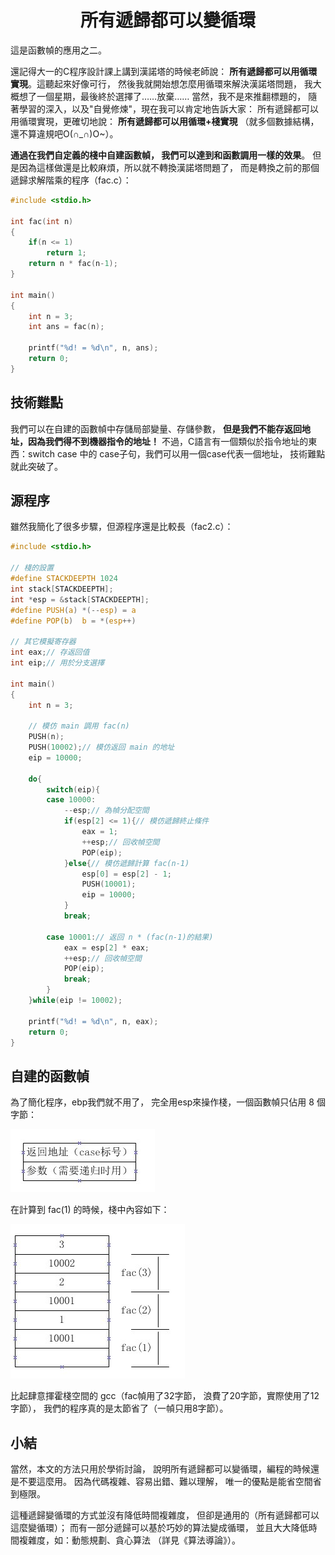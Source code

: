 <a name="top"></a>

<h1 align="center">所有遞歸都可以變循環
</h1>

這是函數幀的應用之二。

還記得大一的C程序設計課上講到漢諾塔的時候老師說：
<b>所有遞歸都可以用循環實現</b>。這聽起來好像可行，
然後我就開始想怎麼用循環來解決漢諾塔問題，
我大概想了一個星期，最後終於選擇了……放棄……
當然，我不是來推翻標題的，
隨著學習的深入，以及"自覺修煉"，現在我可以肯定地告訴大家：
所有遞歸都可以用循環實現，更確切地說：
<b>所有遞歸都可以用循環+棧實現</b>
（就多個數據結構，還不算違規吧O(∩_∩)O~）。

<b>通過在我們自定義的棧中自建函數幀，
我們可以達到和函數調用一樣的效果</b>。
但是因為這樣做還是比較麻煩，所以就不轉換漢諾塔問題了，
而是轉換之前的那個遞歸求解階乘的程序（fac.c）：

```c
#include <stdio.h>

int fac(int n)
{
	if(n <= 1)
		return 1;
	return n * fac(n-1);
}

int main()
{
	int n = 3;
	int ans = fac(n);

	printf("%d! = %d\n", n, ans);
	return 0;
}
```

## 技術難點

我們可以在自建的函數幀中存儲局部變量、存儲參數，
<b>但是我們不能存返回地址，因為我們得不到機器指令的地址！</b>
不過，C語言有一個類似於指令地址的東西：switch case
中的 case子句，我們可以用一個case代表一個地址，
技術難點就此突破了。

## 源程序

雖然我簡化了很多步驟，但源程序還是比較長（fac2.c）：

```c
#include <stdio.h>

// 棧的設置
#define STACKDEEPTH	1024
int stack[STACKDEEPTH];
int *esp = &stack[STACKDEEPTH];
#define PUSH(a)	*(--esp) = a
#define POP(b)	b = *(esp++)

// 其它模擬寄存器
int eax;// 存返回值
int eip;// 用於分支選擇

int main()
{
	int n = 3;

	// 模仿 main 調用 fac(n)
	PUSH(n);
	PUSH(10002);// 模仿返回 main 的地址
	eip = 10000;

	do{
		switch(eip){
		case 10000:
			--esp;// 為幀分配空間
			if(esp[2] <= 1){// 模仿遞歸終止條件
				eax = 1;
				++esp;// 回收幀空間
				POP(eip);
			}else{// 模仿遞歸計算 fac(n-1)
				esp[0] = esp[2] - 1;
				PUSH(10001);
				eip = 10000;
			}
			break;

		case 10001:// 返回 n * (fac(n-1)的結果)
			eax = esp[2] * eax;
			++esp;// 回收幀空間
			POP(eip);
			break;
		}
	}while(eip != 10002);

	printf("%d! = %d\n", n, eax);
	return 0;
}
```

## 自建的函數幀

為了簡化程序，ebp我們就不用了，
完全用esp來操作棧，一個函數幀只佔用 8 個字節：

![recur1](images/original_OJ3e_0ad000003200125b.jpg)

在計算到 fac(1) 的時候，棧中內容如下：

![recur2](images/original_LBeS_30f500003160118f.jpg)

比起肆意揮霍棧空間的 gcc（fac幀用了32字節，
浪費了20字節，實際使用了12字節），
我們的程序真的是太節省了（一幀只用8字節）。

## 小結

當然，本文的方法只用於學術討論，
說明所有遞歸都可以變循環，編程的時候還是不要這麼用。
因為代碼複雜、容易出錯、難以理解，
唯一的優點是能省空間省到極限。

這種遞歸變循環的方式並沒有降低時間複雜度，
但卻是通用的（所有遞歸都可以這麼變循環）；
而有一部分遞歸可以基於巧妙的算法變成循環，
並且大大降低時間複雜度，如：動態規劃、貪心算法
（詳見《算法導論》）。
